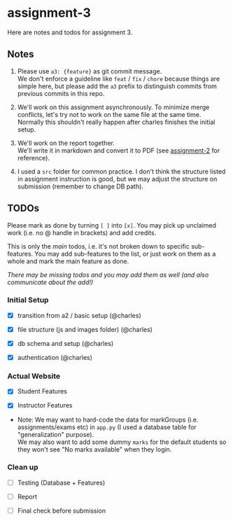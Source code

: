 # assignment-3

Here are notes and todos for assignment 3.

## Notes

1. Please use `a3: {feature}` as git commit message.  
   We don't enforce a guideline like `feat` / `fix` / `chore` because things are simple here, but please add the `a3` prefix to distinguish commits from previous commits in this repo.

2. We'll work on this assignment asynchronously. To minimize merge conflicts, let's try not to work on the same file at the same time.  
   Normally this shouldn't really happen after charles finishes the initial setup.

3. We'll work on the report together.  
   We'll write it in markdown and convert it to PDF (see [assignment-2](../assignment-2/Report.MD) for reference).

4. I used a `src` folder for common practice. I don't think the structure listed in assignment instruction is good, but we may adjust the structure on submission (remember to change DB path).

## TODOs

Please mark as done by turning `[ ]` into `[x]`. You may pick up unclaimed work (i.e. no @ handle in brackets) and add credits.

This is only the *main* todos, i.e. it's not broken down to specific sub-features. You may add sub-features to the list, or just work on them as a whole and mark the main feature as done.

*There may be missing todos and you may add them as well (and also communicate about the add!)*

### Initial Setup

- [x] transition from a2 / basic setup (@charles)

- [x] file structure (js and images folder) (@charles)

- [x] db schema and setup (@charles)

- [x] authentication (@charles)

### Actual Website

- [x] Student Features

- [x] Instructor Features

- Note: We may want to hard-code the data for markGroups (i.e. assignments/exams etc) in `app.py` (I used a database table for "generalization" purpose).  
  We may also want to add some dummy `marks` for the default students so they won't see "No marks available" when they login.

### Clean up

- [ ] Testing (Database + Features)

- [ ] Report

- [ ] Final check before submission